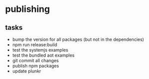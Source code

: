 # publishing

## tasks

* bump the version for all packages (but not in the dependencies)
* npm run release:build
* test the systemjs examples
* test the bundled aot examples
* git commit all changes
* publish npm packages
* update plunkr
